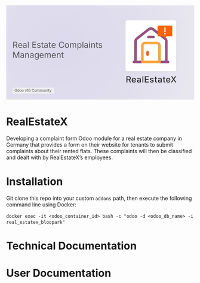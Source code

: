 ![banner.jpg](static/description/banner.jpg)


RealEstateX
=======================
Developing a complaint form Odoo module for a real estate company in Germany that provides
a form on their website for tenants to submit complaints about their rented flats.
These complaints will then be classified and dealt with by RealEstateX’s employees.


Installation
=======================

Git clone this repo into your custom `addons` path, then execute the following command line
using Docker:
```docker
docker exec -it <odoo_container_id> bash -c "odoo -d <odoo_db_name> -i real_estatex_bloopark"
```

Technical Documentation
=======================

User Documentation
=======================
